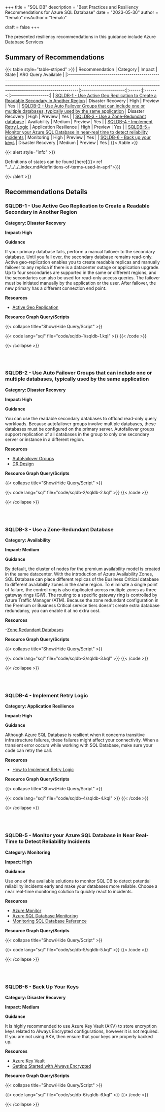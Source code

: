 +++
title = "SQL DB"
description = "Best Practices and Resiliency Recommendations for Azure SQL Database"
date = "2023-05-30"
author = "temalo"
msAuthor = "temalo"

draft = false
+++

The presented resiliency recommendations in this guidance include Azure Database Services

## Summary of Recommendations

{{< table style="table-striped" >}}
| Recommendation                                                                                                                                                                                                                                 |        Category        | Impact |  State  | ARG Query Available |
|:-----------------------------------------------------------------------------------------------------------------------------------------------------------------------------------------------------------------------------------------------|:----------------------:|:------:|:-------:|:-------------------:|
| [SQLDB-1 - Use Active Geo Replication to Create a Readable Secondary in Another Region](#sqldb-1---use-active-geo-replication-to-create-a-readable-secondary-in-another-region)                                                                |   Disaster Recovery    |  High  | Preview |         Yes         |
| [SQLDB-2 - Use Auto Failover Groups that can include one or multiple databases, typically used by the same application](#sqldb-2---use-auto-failover-groups-that-can-include-one-or-multiple-databases-typically-used-by-the-same-application) |   Disaster Recovery    |  High  | Preview |         Yes         |
| [SQLDB-3 - Use a Zone-Redundant database](#sqldb-3---use-a-zone-redundant-database)                                                                                                                                                            |      Availability      | Medium | Preview |         Yes         |
| [SQLDB-4 - Implement Retry Logic](#sqldb-4---implement-retry-logic)                                                                                                                                                                            | Application Resilience |  High  | Preview |         Yes         |
| [SQLDB-5 - Monitor your Azure SQL Database in near-real time to detect reliability incidents](#sqldb-5---monitor-your-azure-sql-database-in-near-real-time-to-detect-reliability-incidents)                                                    |       Monitoring       |  High  | Preview |         Yes         |
| [SQLDB-6 - Back up your keys](#sqldb-6---back-up-your-keys)                                                                                                                                                                                    |   Disaster Recovery    | Medium | Preview |         Yes         |
{{< /table >}}

{{< alert style="info" >}}

Definitions of states can be found [here]({{< ref "../../../_index.md#definitions-of-terms-used-in-aprl">}})

{{< /alert >}}

## Recommendations Details

### SQLDB-1 - Use Active Geo Replication to Create a Readable Secondary in Another Region

**Category: Disaster Recovery**

**Impact: High**

**Guidance**

If your primary database fails, perform a manual failover to the secondary database. Until you fail over, the secondary database remains read-only. Active geo-replication enables you to create readable replicas and manually failover to any replica if there is a datacenter outage or application upgrade. Up to four secondaries are supported in the same or different regions, and the secondaries can also be used for read-only access queries. The failover must be initiated manually by the application or the user. After failover, the new primary has a different connection end point.

**Resources**

- [Active Geo Replication](https://learn.microsoft.com/en-us/azure/azure-sql/database/active-geo-replication-overview)

**Resource Graph Query/Scripts**

{{< collapse title="Show/Hide Query/Script" >}}

{{< code lang="sql" file="code/sqldb-1/sqldb-1.kql" >}} {{< /code >}}

{{< /collapse >}}

<br><br>

### SQLDB-2 - Use Auto Failover Groups that can include one or multiple databases, typically used by the same application

**Category: Disaster Recovery**

**Impact: High**

**Guidance**

You can use the readable secondary databases to offload read-only query workloads. Because autofailover groups involve multiple databases, these databases must be configured on the primary server. Autofailover groups support replication of all databases in the group to only one secondary server or instance in a different region.

**Resources**

- [AutoFailover Groups](https://learn.microsoft.com/en-us/azure/azure-sql/database/auto-failover-group-overview?tabs=azure-powershell)
- [DR Design](https://learn.microsoft.com/en-us/azure/azure-sql/database/designing-cloud-solutions-for-disaster-recovery)

**Resource Graph Query/Scripts**

{{< collapse title="Show/Hide Query/Script" >}}

{{< code lang="sql" file="code/sqldb-2/sqldb-2.kql" >}} {{< /code >}}

{{< /collapse >}}

<br><br>

### SQLDB-3 - Use a Zone-Redundant Database

**Category: Availability**

**Impact: Medium**

**Guidance**

By default, the cluster of nodes for the premium availability model is created in the same datacenter. With the introduction of Azure Availability Zones, SQL Database can place different replicas of the Business Critical database to different availability zones in the same region. To eliminate a single point of failure, the control ring is also duplicated across multiple zones as three gateway rings (GW). The routing to a specific gateway ring is controlled by Azure Traffic Manager (ATM). Because the zone redundant configuration in the Premium or Business Critical service tiers doesn't create extra database redundancy, you can enable it at no extra cost.

**Resources**

-[Zone Redundant Databases](https://learn.microsoft.com/en-us/azure/azure-sql/database/high-availability-sla)

**Resource Graph Query/Scripts**

{{< collapse title="Show/Hide Query/Script" >}}

{{< code lang="sql" file="code/sqldb-3/sqldb-3.kql" >}} {{< /code >}}

{{< /collapse >}}

<br><br>

### SQLDB-4 - Implement Retry Logic

**Category: Application Resilience**

**Impact: High**

**Guidance**

Although Azure SQL Database is resilient when it concerns transitive infrastructure failures, these failures might affect your connectivity. When a transient error occurs while working with SQL Database, make sure your code can retry the call.

**Resources**

- [How to Implement Retry Logic](https://learn.microsoft.com/en-us/azure/azure-sql/database/troubleshoot-common-connectivity-issues)

**Resource Graph Query/Scripts**

{{< collapse title="Show/Hide Query/Script" >}}

{{< code lang="sql" file="code/sqldb-4/sqldb-4.kql" >}} {{< /code >}}

{{< /collapse >}}

<br><br>

### SQLDB-5 - Monitor your Azure SQL Database in Near Real-Time to Detect Reliability Incidents

**Category: Monitoring**

**Impact: High**

**Guidance**

Use one of the available solutions to monitor SQL DB to detect potential reliability incidents early and make your databases more reliable. Choose a near real-time monitoring solution to quickly react to incidents.

**Resources**

- [Azure Monitor](https://learn.microsoft.com/en-us/azure/azure-monitor/insights/azure-sql#analyze-data-and-create-alerts)
- [Azure SQL Database Monitoring](https://learn.microsoft.com/en-us/azure/azure-sql/database/monitoring-sql-database-azure-monitor)
- [Monitoring SQL Database Reference](https://learn.microsoft.com/en-us/azure/azure-sql/database/monitoring-sql-database-azure-monitor-reference)

**Resource Graph Query/Scripts**

{{< collapse title="Show/Hide Query/Script" >}}

{{< code lang="sql" file="code/sqldb-5/sqldb-5.kql" >}} {{< /code >}}

{{< /collapse >}}

<br><br>

### SQLDB-6 - Back Up Your Keys

**Category: Disaster Recovery**

**Impact: Medium**

**Guidance**

It is highly recommended to use Azure Key Vault (AKV) to store encryption keys related to Always Encrypted configurations, however it is not required. If you are not using AKV, then ensure that your keys are properly backed up.

**Resources**

- [Azure Key Vault](https://learn.microsoft.com/en-us/azure/key-vault/general/overview)
- [Getting Started with Always Encrypted](https://learn.microsoft.com/en-us/azure/azure-sql/database/always-encrypted-landing?view=azuresql)

**Resource Graph Query/Scripts**

{{< collapse title="Show/Hide Query/Script" >}}

{{< code lang="sql" file="code/sqldb-6/sqldb-6.kql" >}} {{< /code >}}

{{< /collapse >}}

<br><br>
